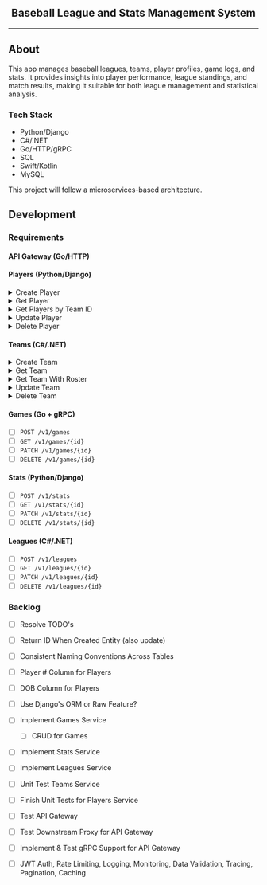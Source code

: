 <div align="center">
    <h2>Baseball League and Stats Management System</h2>
</div>

<hr />

## About

This app manages baseball leagues, teams, player profiles, game logs, and stats.
It provides insights into player performance, league standings, and match results, making it suitable for both league management and statistical analysis.

### Tech Stack

- Python/Django
- C#/.NET
- Go/HTTP/gRPC
- SQL
- Swift/Kotlin
- MySQL

This project will follow a microservices-based architecture.

## Development

### Requirements

#### API Gateway (Go/HTTP)

#### Players (Python/Django)

<details>
    <summary>Create Player</summary>

```bash
curl -i -X POST http://localhost:8080/v1/players \
    -H 'Content-Type: application/json' \
    -d '{
            "name": "Michael Yi",
            "age": 19,
            "height": "5\u0027 10\"",
            "weight": 140,
            "position": "Shortstop",
            "teamId": 1
    }'
```

</details>

<details>
    <summary>Get Player</summary>

```bash
curl -i http://localhost:8080/v1/players/<id>
```

</details>

<details>
    <summary>Get Players by Team ID</summary>

```bash
curl -i http://localhost:8080/v1/players?teamId=<id>
```

</details>


<details>
    <summary>Update Player</summary>

```bash
curl -i -X PATCH http://localhost:8080/v1/players/<id> \
    -H 'Content-Type: application/json' \
    -d '{
            "name": "Michael Yi",
            "age": 19,
            "height": "5\u0027 10\"",
            "weight": 140,
            "position": "Shortstop",
            "teamId": 1
    }'
```

</details>

<details>
    <summary>Delete Player</summary>

```bash
curl -i -X DELETE http://localhost:8080/v1/players/<id>
```

</details>

#### Teams (C#/.NET)

<details>
    <summary>Create Team</summary>

```bash
curl -i -X POST http://localhost:8080/v1/teams \
    -H 'Content-Type: application/json' \
    -d '{
        "name": "Los Angeles Dodgers",
        "leagueId": 1
    }'
```

</details>

<details>
    <summary>Get Team</summary>

```bash
curl -i http://localhost:8080/v1/teams/<id>
```

</details>

<details>
    <summary>Get Team With Roster</summary>

```bash
curl -i http://localhost:8080/v1/teams/with-roster/<id>
```

</details>

<details>
    <summary>Update Team</summary>

```bash
curl -i -X PATCH http://localhost:8080/v1/teams/<id> \
    -H 'Content-Type: application/json' \
    -d '{
        "name": "New York Yankees",
        "leagueId": 2
    }'
```

</details>

<details>
    <summary>Delete Team</summary>

```bash
curl -i -X DELETE http://localhost:8080/v1/teams/<id>
```

</details>

#### Games (Go + gRPC)
- [ ] `POST /v1/games`
- [ ] `GET /v1/games/{id}`
- [ ] `PATCH /v1/games/{id}`
- [ ] `DELETE /v1/games/{id}`

#### Stats (Python/Django)
- [ ] `POST /v1/stats`
- [ ] `GET /v1/stats/{id}`
- [ ] `PATCH /v1/stats/{id}`
- [ ] `DELETE /v1/stats/{id}`

#### Leagues (C#/.NET)
- [ ] `POST /v1/leagues`
- [ ] `GET /v1/leagues/{id}`
- [ ] `PATCH /v1/leagues/{id}`
- [ ] `DELETE /v1/leagues/{id}`

### Backlog
- [ ] Resolve TODO's
- [ ] Return ID When Created Entity (also update)
- [ ] Consistent Naming Conventions Across Tables
- [ ] Player # Column for Players
- [ ] DOB Column for Players
- [ ] Use Django's ORM or Raw Feature?
- [ ] Implement Games Service
    - [ ] CRUD for Games
- [ ] Implement Stats Service
- [ ] Implement Leagues Service
- [ ] Unit Test Teams Service
- [ ] Finish Unit Tests for Players Service
- [ ] Test API Gateway
- [ ] Test Downstream Proxy for API Gateway
- [ ] Implement & Test gRPC Support for API Gateway
- [ ] JWT Auth, Rate Limiting, Logging, Monitoring, Data Validation, Tracing, Pagination, Caching

